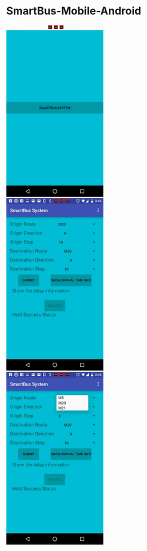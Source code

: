 # SmartBus-Mobile-Android


<img src="https://github.com/stella-gao/SmartBus-Mobile-Android/blob/master/screenshot/1.png" width="260">
<img src="https://github.com/stella-gao/SmartBus-Mobile-Android/blob/master/screenshot/2.jpg" width="260">
<img src="https://github.com/stella-gao/SmartBus-Mobile-Android/blob/master/screenshot/3.jpg" width="260">



